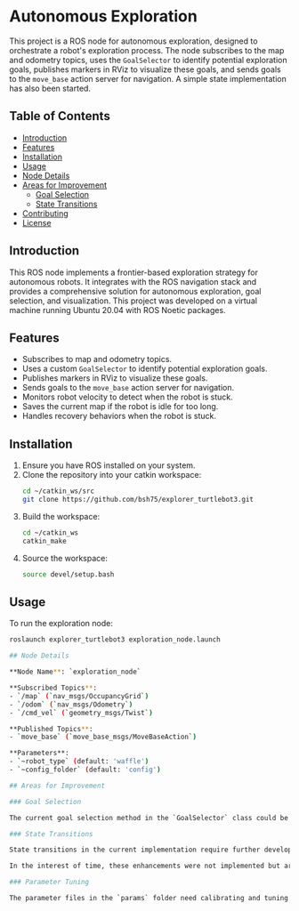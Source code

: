 # Autonomous Exploration

This project is a ROS node for autonomous exploration, designed to orchestrate a robot's exploration process. The node subscribes to the map and odometry topics, uses the `GoalSelector` to identify potential exploration goals, publishes markers in RViz to visualize these goals, and sends goals to the `move_base` action server for navigation. A simple state implementation has also been started.

## Table of Contents
- [Introduction](#introduction)
- [Features](#features)
- [Installation](#installation)
- [Usage](#usage)
- [Node Details](#node-details)
- [Areas for Improvement](#areas-for-improvement)
  - [Goal Selection](#goal-selection)
  - [State Transitions](#state-transitions)
- [Contributing](#contributing)
- [License](#license)

## Introduction

This ROS node implements a frontier-based exploration strategy for autonomous robots. It integrates with the ROS navigation stack and provides a comprehensive solution for autonomous exploration, goal selection, and visualization. This project was developed on a virtual machine running Ubuntu 20.04 with ROS Noetic packages.

## Features

- Subscribes to map and odometry topics.
- Uses a custom `GoalSelector` to identify potential exploration goals.
- Publishes markers in RViz to visualize these goals.
- Sends goals to the `move_base` action server for navigation.
- Monitors robot velocity to detect when the robot is stuck.
- Saves the current map if the robot is idle for too long.
- Handles recovery behaviors when the robot is stuck.

## Installation

1. Ensure you have ROS installed on your system.
2. Clone the repository into your catkin workspace:
    ```bash
    cd ~/catkin_ws/src
    git clone https://github.com/bsh75/explorer_turtlebot3.git
    ```
3. Build the workspace:
    ```bash
    cd ~/catkin_ws
    catkin_make
    ```
4. Source the workspace:
    ```bash
    source devel/setup.bash
    ```

## Usage

To run the exploration node:
```bash
roslaunch explorer_turtlebot3 exploration_node.launch

## Node Details

**Node Name**: `exploration_node`

**Subscribed Topics**:
- `/map` (`nav_msgs/OccupancyGrid`)
- `/odom` (`nav_msgs/Odometry`)
- `/cmd_vel` (`geometry_msgs/Twist`)

**Published Topics**:
- `move_base` (`move_base_msgs/MoveBaseAction`)

**Parameters**:
- `~robot_type` (default: 'waffle')
- `~config_folder` (default: 'config')

## Areas for Improvement

### Goal Selection

The current goal selection method in the `GoalSelector` class could be significantly improved by implementing a frontier-based approach. A frontier-based method would better identify boundaries between explored and unexplored areas, leading to more efficient and effective exploration.

### State Transitions

State transitions in the current implementation require further development to handle more exceptions, particularly once the robot has found a goal. Improvements in state management would ensure more robust handling of various scenarios the robot may encounter during exploration.

In the interest of time, these enhancements were not implemented but are crucial for achieving a more refined exploration strategy.

### Parameter Tuning

The parameter files in the `params` folder need calibrating and tuning for better performance. Adjustments to parameters such as map resolution, robot footprint, and exploration settings can greatly influence the effectiveness of the exploration strategy.
